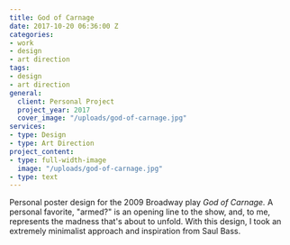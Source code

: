 ```yaml
---
title: God of Carnage
date: 2017-10-20 06:36:00 Z
categories:
- work
- design
- art direction
tags:
- design
- art direction
general:
  client: Personal Project
  project_year: 2017
  cover_image: "/uploads/god-of-carnage.jpg"
services:
- type: Design
- type: Art Direction
project_content:
- type: full-width-image
  image: "/uploads/god-of-carnage.jpg"
- type: text
---
```


Personal poster design for the 2009 Broadway play _God of Carnage._ A personal favorite, "armed?" is an opening line to the show, and, to me, represents the madness that's about to unfold. With this design, I took an extremely minimalist approach and inspiration from Saul Bass.